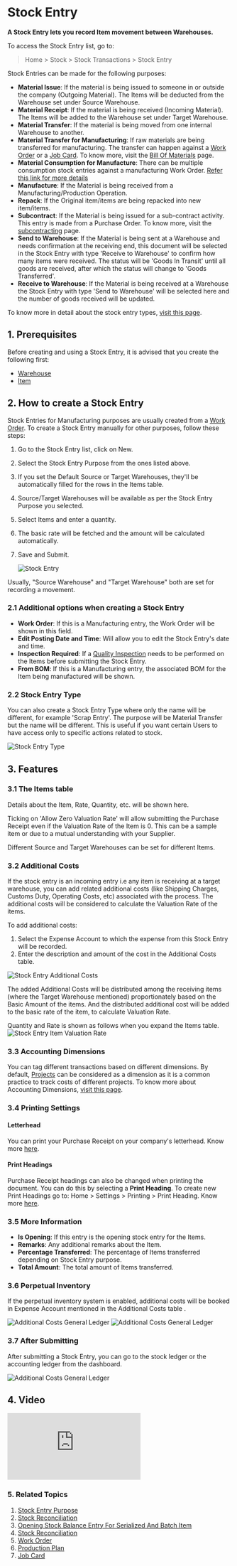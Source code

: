 <!-- add-breadcrumbs -->
# Stock Entry

**A Stock Entry lets you record Item movement between Warehouses.**

To access the Stock Entry list, go to:
> Home > Stock > Stock Transactions > Stock Entry

Stock Entries can be made for the following purposes:

* **Material Issue**: If the material is being issued to someone in or outside the company (Outgoing Material). The Items will be deducted from the Warehouse set under Source Warehouse.
* **Material Receipt**: If the material is being received (Incoming Material). The Items will be added to the Warehouse set under Target Warehouse.
* **Material Transfer**: If the material is being moved from one internal Warehouse to another.
* **Material Transfer for Manufacturing**: If raw materials are being transferred for manufacturing. The transfer can happen against a [Work Order](/docs/user/manual/en/manufacturing/work-order) or a [Job Card](/docs/user/manual/en/manufacturing/job-card). To know more, visit the [Bill Of Materials](/docs/user/manual/en/manufacturing/bill-of-materials) page.
* **Material Consumption for Manufacture**: There can be multiple consumption stock entries against a manufacturing Work Order. [Refer this link for more details](/docs/user/manual/en/manufacturing/articles/material_consumption)
* **Manufacture**: If the Material is being received from a Manufacturing/Production Operation.
* **Repack**: If the Original item/items are being repacked into new item/items.
* **Subcontract**: If the Material is being issued for a sub-contract activity. This entry is made from a Purchase Order. To know more, visit the [subcontracting](/docs/user/manual/en/manufacturing/subcontracting) page.
* **Send to Warehouse**: If the Material is being sent at a Warehouse and needs confirmation at the receiving end, this document will be selected in the Stock Entry with type 'Receive to Warehouse' to confirm how many items were received. The status will be 'Goods In Transit' until all goods are received, after which the status will change to 'Goods Transferred'.
* **Receive to Warehouse**: If the Material is being received at a Warehouse the Stock Entry with type 'Send to Warehouse' will be selected here and the number of goods received will be updated.

To know more in detail about the stock entry types, [visit this page](/docs/user/manual/en/stock/articles/stock-entry-purpose).


## 1. Prerequisites
Before creating and using a Stock Entry, it is advised that you create the following first:

* [Warehouse](/docs/user/manual/en/stock/warehouse)
* [Item](/docs/user/manual/en/stock/item)


## 2. How to create a Stock Entry
Stock Entries for Manufacturing purposes are usually created from a [Work Order](/docs/user/manual/en/manufacturing/work-order). To create a Stock Entry manually for other purposes, follow these steps:

1. Go to the Stock Entry list, click on New.
1. Select the Stock Entry Purpose from the ones listed above.
1. If you set the Default Source or Target Warehouses, they'll be automatically filled for the rows in the Items table.
1. Source/Target Warehouses will be available as per the Stock Entry Purpose you selected.
1. Select Items and enter a quantity.
1. The basic rate will be fetched and the amount will be calculated automatically.
1. Save and Submit.

    <img class="screenshot" alt="Stock Entry" src="{{docs_base_url}}/assets/img/stock/stock-entry.png">

Usually, "Source Warehouse" and "Target Warehouse" both are set for recording a movement.

### 2.1 Additional options when creating a Stock Entry

* **Work Order**: If this is a Manufacturing entry, the Work Order will be shown in this field.
* **Edit Posting Date and Time**: Will allow you to edit the Stock Entry's date and time.
* **Inspection Required**: If a [Quality Inspection](/docs/user/manual/en/stock/quality-inspection) needs to be performed on the Items before submitting the Stock Entry.
* **From BOM**: If this is a Manufacturing entry, the associated BOM for the Item being manufactured will be shown.

### 2.2 Stock Entry Type
You can also create a Stock Entry Type where only the name will be different, for example 'Scrap Entry'. The purpose will be Material Transfer but the name will be different. This is useful if you want certain Users to have access only to specific actions related to stock.

![Stock Entry Type](/docs/assets/img/stock/stock-entry-type.png)

## 3. Features

### 3.1 The Items table
Details about the Item, Rate, Quantity, etc. will be shown here.

Ticking on 'Allow Zero Valuation Rate' will allow submitting the Purchase Receipt even if the Valuation Rate of the Item is 0. This can be a sample item or due to a mutual understanding with your Supplier.

Different Source and Target Warehouses can be set for different Items.

### 3.2 Additional Costs

If the stock entry is an incoming entry i.e any item is receiving at a target warehouse, you can add related additional costs (like Shipping Charges, Customs Duty, Operating Costs, etc) associated with the process. The additional costs will be considered to calculate the Valuation Rate of the items.

To add additional costs:

1. Select the Expense Account to which the expense from this Stock Entry will be recorded.
1. Enter the description and amount of the cost in the Additional Costs table.

<img class="screenshot" alt="Stock Entry Additional Costs" src="{{docs_base_url}}/assets/img/stock/additional-costs-table.png">

The added Additional Costs will be distributed among the receiving items (where the Target Warehouse mentioned) proportionately based on the Basic Amount of the items. And the distributed additional cost will be added to the basic rate of the item, to calculate Valuation Rate.

Quantity and Rate is shown as follows when you expand the Items table.
<img class="screenshot" alt="Stock Entry Item Valuation Rate" src="{{docs_base_url}}/assets/img/stock/stock-entry-item-valuation-rate.png">

### 3.3 Accounting Dimensions
You can tag different transactions based on different dimensions. By default, [Projects](/docs/user/manual/en/projects/project) can be considered as a dimension as it is a common practice to track costs of different projects. To know more about Accounting Dimensions, [visit this page](/docs/user/manual/en/accounts/accounting-dimensions).

### 3.4 Printing Settings

#### Letterhead
You can print your Purchase Receipt on your company's letterhead. Know more [here](/docs/user/manual/en/setting-up/print/letter-head).

#### Print Headings
Purchase Receipt headings can also be changed when printing the document. You can do this by selecting a **Print Heading**. To create new Print Headings go to: Home > Settings > Printing > Print Heading. Know more [here](/docs/user/manual/en/setting-up/print/print-headings).

### 3.5 More Information

* **Is Opening**: If this entry is the opening stock entry for the Items.
* **Remarks**: Any additional remarks about the Item.
* **Percentage Transferred**: The percentage of Items transferred depending on Stock Entry purpose.
* **Total Amount**: The total amount of Items transferred.

### 3.6 Perpetual Inventory

If the perpetual inventory system is enabled, additional costs will be booked in Expense Account mentioned in the Additional Costs table .

<img class="screenshot" alt="Additional Costs General Ledger" src="{{docs_base_url}}/assets/img/stock/stock-entry-additional-cost.png">

<img class="screenshot" alt="Additional Costs General Ledger" src="{{docs_base_url}}/assets/img/stock/additional-costs-general-ledger.png">

### 3.7 After Submitting
After submitting a Stock Entry, you can go to the stock ledger or the accounting ledger from the dashboard.

<img class="screenshot" alt="Additional Costs General Ledger" src="{{docs_base_url}}/assets/img/stock/stock-entry-submit.png">

## 4. Video

<div class="embed-container">
    <iframe src="https://www.youtube.com/embed/Njt107hlY3I?rel=0" frameborder="0" allow="autoplay; encrypted-media" allowfullscreen>
    </iframe>
</div>

### 5. Related Topics
1. [Stock Entry Purpose](/docs/user/manual/en/stock/articles/stock-entry-purpose)
1. [Stock Reconciliation](/docs/user/manual/en/stock/stock-reconciliation)
1. [Opening Stock Balance Entry For Serialized And Batch Item](/docs/user/manual/en/stock/articles/opening-stock-balance-entry-for-serialized-and-batch-item)
1. [Stock Reconciliation](/docs/user/manual/en/stock/stock-reconciliation)
1. [Work Order](/docs/user/manual/en/manufacturing/work-order)
1. [Production Plan](/docs/user/manual/en/manufacturing/production-plan)
1. [Job Card](/docs/user/manual/en/manufacturing/job-card)

